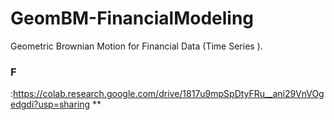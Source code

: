 # GeomBM-FinancialModeling
Geometric Brownian Motion for Financial Data (Time Series ).
### 

### F

:https://colab.research.google.com/drive/1817u9mpSpDtyFRu__ani29VnVOgedgdi?usp=sharing **
  
  
